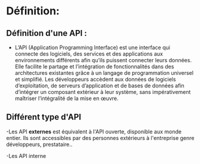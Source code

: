 # Définition:

## Définition d'une API : 

- L’API (Application Programming Interface) est une interface qui connecte des logiciels, des services et des applications aux environnements différents afin qu’ils puissent connecter leurs données. Elle facilite le partage et l’intégration de fonctionnalités dans des architectures existantes grâce à un langage de programmation universel et simplifié. Les développeurs accèdent aux données de logiciels d’exploitation, de serveurs d’application et de bases de données afin d’intégrer un composant extérieur à leur système, sans impérativement maîtriser l’intégralité de la mise en œuvre.

## Différent type d'API

-Les API **externes** est équivalent à l'API ouverte, disponible aux monde entier. Ils sont accessibles par des personnes extérieurs à l'entreprise genre développeurs, prestataire.. 

-Les API interne 
